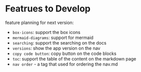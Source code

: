<!--
{
	"nav_order": 3
}
-->

# Featrues to Develop

feature planning for next version:

- `box-icons`: support the box icons
- `mermaid-diagrams`: support for mermaid
- `searching`: support the searching on the docs
- `versions`: show the app version on the nav
- `copy code button`: copy button on the code blocks
- `toc`: support the table of the content on the markdown page
- `nav order` - a tag that used for ordering the nav.md
